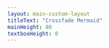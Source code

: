 ```yaml
---
layout: main-custom-layout
titleText: "Crossfade Mermaid"
mainHeight: 80
textboxHeight: 0
---
```


<script setup>

const diagrams = [
  `flowchart TD
     A[Start] --> B[Step 1]
     B --> C[Step 2]
     C --> D[Final Step]`,

  `flowchart TD
     A[First Box] --> X[Second Box]
     X --> Y[Third Box]
     Y --> Z[Fourth Box]
     Z --> End[Final Box]`,

  `flowchart TD
     X1[Initial State] --> X2[Processing State]
     X2 --> X3[Final State]`
]
</script>

<CrossfadeMermaid :diagrams="diagrams" theme="neutral" />
